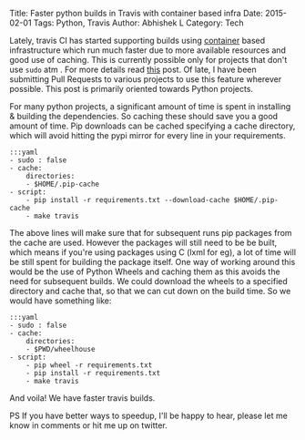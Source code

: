 Title: Faster python builds in Travis with container based infra
Date: 2015-02-01
Tags: Python, Travis
Author: Abhishek L
Category: Tech

Lately, travis CI has started supporting builds using [container][1]
based infrastructure which run much faster due to more available
resources and good use of caching. This is currently possible only for
projects that don't use `sudo` atm . For more details read [this][2]
post. Of late, I have been submitting Pull Requests to various
projects to use this feature wherever possible. This post is primarily
oriented towards Python projects.

For many python projects, a significant amount of time is spent in
installing & building the dependencies. So caching these should save
you a good amount of time. Pip downloads can be cached specifying a
cache directory, which will avoid hitting the pypi mirror for every
line in your requirements.

    :::yaml
	- sudo : false
	- cache:
        directories: 
        - $HOME/.pip-cache
	- script:
	    - pip install -r requirements.txt --download-cache $HOME/.pip-cache	
		- make travis


The above lines will make sure that for subsequent runs pip packages
from the cache are used. However the packages will still need to be be
built, which means if you're using packages using C (lxml for eg), a
lot of time will be still spent for building the package itself. One
way of working around this would be the use of Python Wheels and
caching them as this avoids the need for subsequent builds. We could
download the wheels to a specified directory and cache that, so that
we can cut down on the build time.  So we would have something like:

    :::yaml
    - sudo : false
	- cache:
        directories: 
        - $PWD/wheelhouse
	- script:
		- pip wheel -r requirements.txt
	    - pip install -r requirements.txt
		- make travis

And voila! We have faster travis builds.

PS If you have better ways to speedup, I'll be happy to hear, please
let me know in comments or hit me up on twitter.

[1]: http://blog.travis-ci.com/2014-12-17-faster-builds-with-container-based-infrastructure/
[2]: http://docs.travis-ci.com/user/workers/container-based-infrastructure/
